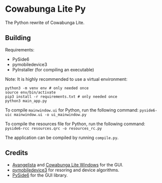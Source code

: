# Cowabunga Lite Py

The Python rewrite of Cowabunga Lite.

## Building
Requirements:
- PySide6
- pymobiledevice3
- PyInstaller (for compiling an executable)

Note: It is highly recommended to use a virtual environment:
```
python3 -m venv env # only needed once
source env/bin/activate
pip3 install -r requirements.txt # only needed once
python3 main_app.py
```

To compile `mainwindow.ui` for Python, run the following command:
`pyside6-uic mainwindow.ui -o ui_mainwindow.py`

To compile the resources file for Python, run the following command:
`pyside6-rcc resources.qrc -o resources_rc.py`

The application can be compiled by running `compile.py`.

## Credits
- [Avangelista](https://github.com/Avangelista) and [Cowabunga Lite Windows](https://github.com/Avangelista/CowabungaLiteWindows) for the GUI.
- [pymobiledevice3](https://github.com/doronz88/pymobiledevice3) for resoring and device algorithms.
- [PySide6](https://doc.qt.io/qtforpython-6/) for the GUI library.